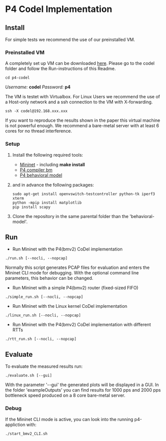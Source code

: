 # P4 Codel Implementation


## Install
For simple tests we recommend the use of our preinstalled VM.

### Preinstalled VM
A completely set up VM can be downloaded [here](ftp://ftp.kom.tu-darmstadt.de/VMs/P4-Codel.ova).
Please go to the codel folder and follow the Run-instructions of this Readme.
```
cd p4-codel
```
*Username:* **codel**
*Password:* **p4**

The VM is testet with Virtualbox. For Linux Users we recommend the use of a Host-only network and a ssh connection to the VM with X-forwarding. 
```
ssh -X codel@192.168.xxx.xxx
```
If you want to reproduce the results shown in the paper this virtual machine is not powerful enough. We recommend a bare-metal server with at least 6 cores for no thread interference.
### Setup
1. Install the following required tools:
    * [Mininet](https://github.com/mininet/mininet) - including **make install**
    * [P4 compiler bm](https://github.com/p4lang/p4c-bm)
    * [P4 behavioral model](https://github.com/p4lang/behavioral-model)

2. and in advance the following packages:
    ```
    sudo apt-get install openvswitch-testcontroller python-tk iperf3 xterm
    python -mpip install matplotlib
    pip install scapy
    ```
    
3. Clone the repository in the same parental folder than the 'behavioral-model'.

## Run
* Run Mininet with the P4(bmv2) CoDel implementation
```
./run.sh [--nocli, --nopcap]
```
Normally this script generates PCAP files for evaluation and enters the Mininet CLI mode for debugging.
With the optional command line parameters, this behavior can be changed.
* Run Mininet with a simple P4(bmv2) router (fixed-sized FIFO)
```
./simple_run.sh [--nocli, --nopcap]
```
* Run Mininet with the Linux kernel CoDel implementation
```
./linux_run.sh [--nocli, --nopcap]
```
* Run Mininet with the P4(bmv2) CoDel implementation with different RTTs
```
./rtt_run.sh [--nocli, --nopcap]
```

## Evaluate
To evaluate the measured results run:
```
./evaluate.sh [--gui]
```
With the parameter '--gui' the generated plots will be displayed in a GUI.
In the folder 'exampleOutputs' you can find results for 1000 pps and 2000 pps bottleneck speed produced on a 8 core bare-metal server.

### Debug
If the Mininet CLI mode is active, you can look into the running p4-appliction with:
```
./start_bmv2_CLI.sh
```
